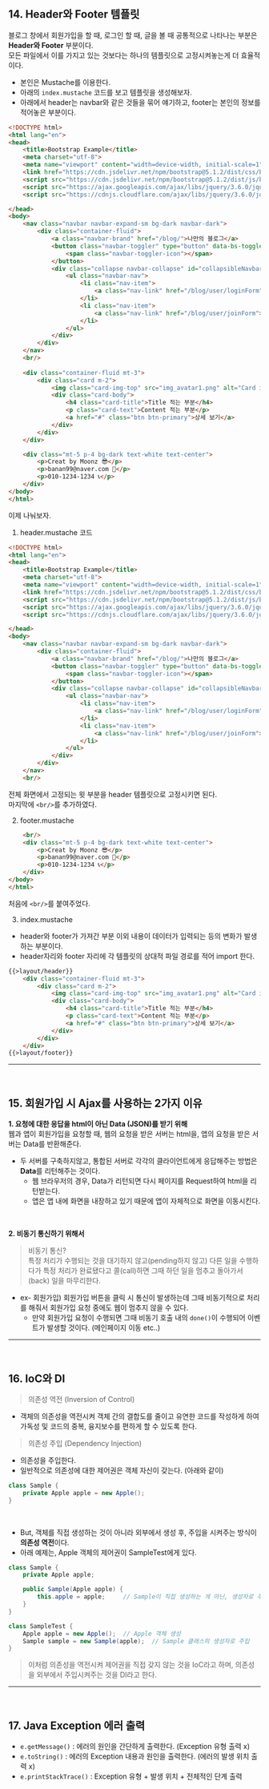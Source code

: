 ## 14. Header와 Footer 템플릿
블로그 창에서 회원가입을 할 때, 로그인 할 때, 글을 볼 때 공통적으로 나타나는 부분은 **Header와 Footer** 부분이다.<br>
모든 파일에서 이를 가지고 있는 것보다는 하나의 템플릿으로 고정시켜놓는게 더 효율적이다.

- 본인은 Mustache를 이용한다.
- 아래의 `index.mustache` 코드를 보고 템플릿을 생성해보자.
- 아래에서 header는 navbar와 같은 것들을 묶어 얘기하고, footer는 본인의 정보를 적어놓은 부분이다.
```html
<!DOCTYPE html>
<html lang="en">
<head>
    <title>Bootstrap Example</title>
    <meta charset="utf-8">
    <meta name="viewport" content="width=device-width, initial-scale=1">
    <link href="https://cdn.jsdelivr.net/npm/bootstrap@5.1.2/dist/css/bootstrap.min.css" rel="stylesheet">
    <script src="https://cdn.jsdelivr.net/npm/bootstrap@5.1.2/dist/js/bootstrap.bundle.min.js"></script>
    <script src="https://ajax.googleapis.com/ajax/libs/jquery/3.6.0/jquery.min.js"></script>
    <script src="https://cdnjs.cloudflare.com/ajax/libs/jquery/3.6.0/jquery.min.js"></script>

</head>
<body>
    <nav class="navbar navbar-expand-sm bg-dark navbar-dark">
        <div class="container-fluid">
            <a class="navbar-brand" href="/blog/">나만의 블로그</a>
            <button class="navbar-toggler" type="button" data-bs-toggle="collapse" data-bs-target="#collapsibleNavbar">
                <span class="navbar-toggler-icon"></span>
            </button>
            <div class="collapse navbar-collapse" id="collapsibleNavbar">
                <ul class="navbar-nav">
                    <li class="nav-item">
                        <a class="nav-link" href="/blog/user/loginForm">로그인</a>
                    </li>
                    <li class="nav-item">
                        <a class="nav-link" href="/blog/user/joinForm">회원가입</a>
                    </li>
                </ul>
            </div>
        </div>
    </nav>
    <br/>
   
    <div class="container-fluid mt-3">
        <div class="card m-2">
            <img class="card-img-top" src="img_avatar1.png" alt="Card image">
            <div class="card-body">
                <h4 class="card-title">Title 적는 부분</h4>
                <p class="card-text">Content 적는 부분</p>
                <a href="#" class="btn btn-primary">상세 보기</a>
            </div>
        </div>
    </div>

    <div class="mt-5 p-4 bg-dark text-white text-center">
        <p>Creat by Moonz 😎</p>
        <p>banan99@naver.com 💌</p>
        <p>010-1234-1234 📞</p>
    </div>
</body>
</html>
```

이제 나눠보자.
1. header.mustache 코드
```html
<!DOCTYPE html>
<html lang="en">
<head>
    <title>Bootstrap Example</title>
    <meta charset="utf-8">
    <meta name="viewport" content="width=device-width, initial-scale=1">
    <link href="https://cdn.jsdelivr.net/npm/bootstrap@5.1.2/dist/css/bootstrap.min.css" rel="stylesheet">
    <script src="https://cdn.jsdelivr.net/npm/bootstrap@5.1.2/dist/js/bootstrap.bundle.min.js"></script>
    <script src="https://ajax.googleapis.com/ajax/libs/jquery/3.6.0/jquery.min.js"></script>
    <script src="https://cdnjs.cloudflare.com/ajax/libs/jquery/3.6.0/jquery.min.js"></script>

</head>
<body>
    <nav class="navbar navbar-expand-sm bg-dark navbar-dark">
        <div class="container-fluid">
            <a class="navbar-brand" href="/blog/">나만의 블로그</a>
            <button class="navbar-toggler" type="button" data-bs-toggle="collapse" data-bs-target="#collapsibleNavbar">
                <span class="navbar-toggler-icon"></span>
            </button>
            <div class="collapse navbar-collapse" id="collapsibleNavbar">
                <ul class="navbar-nav">
                    <li class="nav-item">
                        <a class="nav-link" href="/blog/user/loginForm">로그인</a>
                    </li>
                    <li class="nav-item">
                        <a class="nav-link" href="/blog/user/joinForm">회원가입</a>
                    </li>
                </ul>
            </div>
        </div>
    </nav>
    <br/>
```
전체 화면에서 고정되는 윗 부분을 header 템플릿으로 고정시키면 된다.<br> 마지막에 `<br/>`를 추가하였다.

2. footer.mustache
```html
    <br/>
    <div class="mt-5 p-4 bg-dark text-white text-center">
        <p>Creat by Moonz 😎</p>
        <p>banan99@naver.com 💌</p>
        <p>010-1234-1234 📞</p>
    </div>
</body>
</html>
```
처음에 `<br/>`를 붙여주었다.


3. index.mustache
- header와 footer가 가져간 부분 이외 내용이 데이터가 입력되는 등의 변화가 발생하는 부분이다.
- header자리와 footer 자리에 각 템플릿의 상대적 파일 경로를 적어 import 한다.

```html
{{>layout/header}}
    <div class="container-fluid mt-3">
        <div class="card m-2">
            <img class="card-img-top" src="img_avatar1.png" alt="Card image">
            <div class="card-body">
                <h4 class="card-title">Title 적는 부분</h4>
                <p class="card-text">Content 적는 부분</p>
                <a href="#" class="btn btn-primary">상세 보기</a>
            </div>
        </div>
    </div>
{{>layout/footer}}
```
<hr><br>

## 15. 회원가입 시 Ajax를 사용하는 2가지 이유
**1. 요청에 대한 응답을 html이 아닌 Data (JSON)를 받기 위해**<br>
웹과 앱이 회원가입을 요청할 때, 웹의 요청을 받은 서버는 html을, 앱의 요청을 받은 서버는 Data를 반환해준다.
- 두 서버를 구축하지않고, 통합된 서버로 각각의 클라이언트에게 응답해주는 방법은 **Data**를 리턴해주는 것이다.
  - 웹 브라우저의 경우, Data가 리턴되면 다시 페이지를 Request하여 html을 리턴받는다.
  - 앱은 앱 내에 화면을 내장하고 있기 때문에 앱이 자체적으로 화면을 이동시킨다.

<br>

**2. 비동기 통신하기 위해서**<br>
> 비동기 통신?
> <br> 특정 처리가 수행되는 것을 대기하지 않고(pending하지 않고) 다른 일을 수행하다가 특정 처리가 완료됐다고 콜(call)하면 그때 하던 일을 멈추고 돌아가서(back) 일을 마무리한다.

- ex- 회원가입) 회원가입 버튼을 클릭 시 통신이 발생하는데 그때 비동기적으로 처리를 해줘서 회원가입 요청 중에도 웹이 멈추지 않을 수 있다.
  - 만약 회원가입 요청이 수행되면 그때 비동기 호출 내의 `done()`이 수행되어 이벤트가 발생할 것이다. (메인페이지 이동 etc..)

<hr><br>

## 16. IoC와 DI
> 의존성 역전 (Inversion of Control)
- 객체의 의존성을 역전시켜 객체 간의 결합도를 줄이고 유연한 코드를 작성하게 하여 가독성 및 코드의 중복, 융지보수를 편하게 할 수 있도록 한다.

> 의존성 주입 (Dependency Injection)
- 의존성을 주입한다.
- 일반적으로 의존성에 대한 제어권은 객체 자신이 갖는다. (아래와 같이)
```java
class Sample {
    private Apple apple = new Apple();
}
```
<br>

- But, 객체를 직접 생성하는 것이 아니라 외부에서 생성 후, 주입을 시켜주는 방식이 **의존성 역전**이다.
- 아래 예제는, Apple 객체의 제어권이 SampleTest에게 있다.
```java
class Sample {
    private Apple apple;

    public Sample(Apple apple) {
        this.apple = apple;     // Sample이 직접 생성하는 게 아닌, 생성자로 주입
    }
}

class SampleTest {
    Apple apple = new Apple();  // Apple 객체 생성
    Sample sample = new Sample(apple);  // Sample 클래스의 생성자로 주입
}
```
> 이처럼 의존성을 역전시켜 제어권을 직접 갖지 않는 것을 IoC라고 하며, 의존성을 외부에서 주입시켜주는 것을 DI라고 한다.
<hr><br>

## 17. Java Exception 에러 출력
- `e.getMessage()` : 에러의 원인을 간단하게 출력한다. (Exception 유형 출력 x)
- `e.toString()` : 에러의 Exception 내용과 원인을 출력한다. (에러의 발생 위치 출력 x)
- `e.printStackTrace()` : Exception 유형 + 발생 위치 + 전체적인 단계 출력